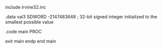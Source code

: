 include irvine32.inc

.data
val3 SDWORD -2147483648  ; 32-bit signed integer initialized to the smallest possible value

.code
main PROC

exit
main endp
end main
